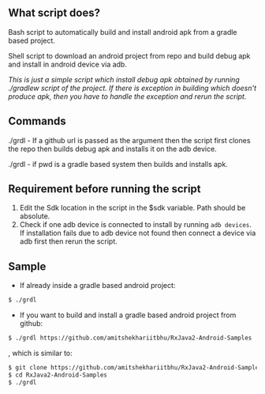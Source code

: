 ## What script does?
Bash script to automatically build and install android apk from a gradle based project.

Shell script to download an android project from repo and build debug apk and install in android device via adb.


*This is just a simple script which install debug apk obtained by running ./gradlew script of the project. If there is exception in building which doesn't produce apk, then you have to handle the exception and rerun the script.*

## Commands
./grdl <url> - If a github url is passed as the argument then the script first clones the repo then builds debug apk and installs it on the adb device.

./grdl		 - if pwd is a gradle based system then builds and installs apk.


## Requirement before running the script

1. Edit the Sdk location in the script in the $sdk variable. Path should be absolute.
2. Check if one adb device is connected to install by running `adb devices`. If installation fails due to adb device not found then connect a device via adb first then rerun the script. 

## Sample

* If already inside a gradle based android project:

```bash
$ ./grdl
```

* If you want to build and install a gradle based android project from github:

```bash
$ ./grdl https://github.com/amitshekhariitbhu/RxJava2-Android-Samples
```

, which is similar to:  

```bash
$ git clone https://github.com/amitshekhariitbhu/RxJava2-Android-Samples
$ cd RxJava2-Android-Samples
$ ./grdl
```
